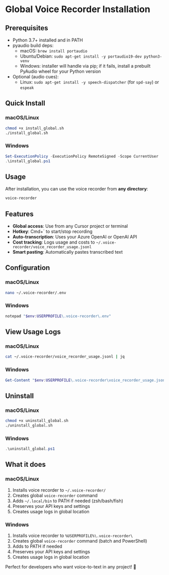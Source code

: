 # Global Voice Recorder Installation

## Prerequisites

- Python 3.7+ installed and in PATH
- pyaudio build deps:
  - macOS: `brew install portaudio`
  - Ubuntu/Debian: `sudo apt-get install -y portaudio19-dev python3-venv`
  - Windows: installer will handle via pip; if it fails, install a prebuilt PyAudio wheel for your Python version
 - Optional (audio cues):
   - Linux: `sudo apt-get install -y speech-dispatcher` (for `spd-say`) or `espeak`

## Quick Install

### macOS/Linux
```bash
chmod +x install_global.sh
./install_global.sh
```

### Windows
```powershell
Set-ExecutionPolicy -ExecutionPolicy RemoteSigned -Scope CurrentUser
.\install_global.ps1
```

## Usage

After installation, you can use the voice recorder from **any directory**:

```bash
voice-recorder
```

## Features

- **Global access**: Use from any Cursor project or terminal
- **Hotkey**: Cmd+` to start/stop recording
- **Auto-transcription**: Uses your Azure OpenAI or OpenAI API
- **Cost tracking**: Logs usage and costs to `~/.voice-recorder/voice_recorder_usage.jsonl`
- **Smart pasting**: Automatically pastes transcribed text

## Configuration

### macOS/Linux
```bash
nano ~/.voice-recorder/.env
```

### Windows
```powershell
notepad "$env:USERPROFILE\.voice-recorder\.env"
```

## View Usage Logs

### macOS/Linux
```bash
cat ~/.voice-recorder/voice_recorder_usage.jsonl | jq
```

### Windows
```powershell
Get-Content "$env:USERPROFILE\.voice-recorder\voice_recorder_usage.jsonl" | ConvertFrom-Json
```

## Uninstall

### macOS/Linux
```bash
chmod +x uninstall_global.sh
./uninstall_global.sh
```

### Windows
```powershell
.\uninstall_global.ps1
```

## What it does

### macOS/Linux
1. Installs voice recorder to `~/.voice-recorder/`
2. Creates global `voice-recorder` command
3. Adds `~/.local/bin` to PATH if needed (zsh/bash/fish)
4. Preserves your API keys and settings
5. Creates usage logs in global location

### Windows
1. Installs voice recorder to `%USERPROFILE%\.voice-recorder\`
2. Creates global `voice-recorder` command (batch and PowerShell)
3. Adds to PATH if needed
4. Preserves your API keys and settings
5. Creates usage logs in global location

Perfect for developers who want voice-to-text in any project! 🎉
